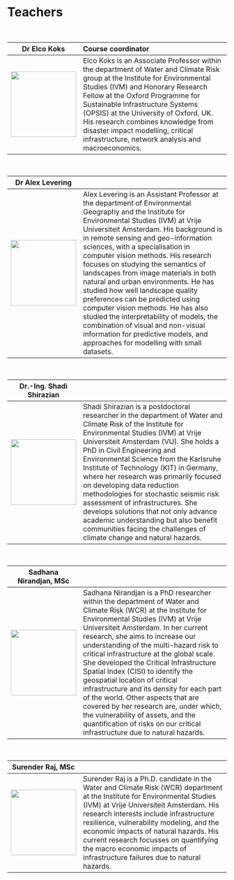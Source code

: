 # Teachers

<style>
table th:first-of-type {
    width: 30%;
}
table th:nth-of-type(2) {
    width: 70%;
}

</style>

&nbsp;
&nbsp;

|Dr Elco Koks|Course coordinator|
|:-:|:--|
| <img src="../_static/images/koks-profile.jpg" class="bg-primary" width="150px"> |Elco Koks is an Associate Professor within the department of Water and Climate Risk group at the Institute for Environmental Studies (IVM) and Honorary Research Fellow at the Oxford Programme for Sustainable Infrastructure Systems (OPSIS) at the University of Oxford, UK. His research combines knowledge from disaster impact modelling, critical infrastructure, network analysis and macroeconomics.|
  
&nbsp;
&nbsp;  

|Dr Alex Levering||
|:-:|:--|
|<img src="../_static/images/levering-profile.jpg"  class="bg-primary" width="150px">|Alex Levering is an Assistant Professor at the department of Environmental Geography and the Institute for Environmental Studies (IVM) at Vrije Universiteit Amsterdam. His background is in remote sensing and geo-information sciences, with a specialisation in computer vision methods. His research focuses on studying the semantics of landscapes from image materials in both natural and urban environments. He has studied how well landscape quality preferences can be predicted using computer vision methods. He has also studied the interpretability of models, the combination of visual and non-visual information for predictive models, and approaches for modelling with small datasets. |

&nbsp;
&nbsp;  

|Dr.-Ing. Shadi Shirazian||
|:-:|:--|
|<img src="../_static/images/shirazian-profile.jpg" class="bg-primary" width="150px">|Shadi Shirazian is a postdoctoral researcher in the department of Water and Climate Risk of the Institute for Environmental Studies (IVM) at Vrije Universiteit Amsterdam (VU). She holds a PhD in Civil Engineering and Environmental Science from the Karlsruhe Institute of Technology (KIT) in Germany, where her research was primarily focused on developing data reduction methodologies for stochastic seismic risk assessment of infrastructures. She develops solutions that not only advance academic understanding but also benefit communities facing the challenges of climate change and natural hazards.|

&nbsp;
&nbsp;  

|Sadhana Nirandjan, MSc||
|:-:|:--|
|<img src="../_static/images/nirandjan-profile.jpg" class="bg-primary" width="150px">|Sadhana Nirandjan is a PhD researcher within the department of Water and Climate Risk (WCR) at the Institute for Environmental Studies (IVM) at Vrije Universiteit Amsterdam. In her current research, she aims to increase our understanding of the multi-hazard risk to critical infrastructure at the global scale. She developed the Critical Infrastructure Spatial Index (CISI) to identify the geospatial location of critical infrastructure and its density for each part of the world. Other aspects that are covered by her research are, under which, the vulnerability of assets, and the quantification of risks on our critical infrastructure due to natural hazards.

&nbsp;
&nbsp;  

|Surender Raj, MSc||
|:-:|:--|
|<img src="../_static/images/raj-profile.jpg" class="bg-primary" width="150px">|Surender Raj is a Ph.D. candidate in the Water and Climate Risk (WCR) department at the Institute for Environmental Studies (IVM) at Vrije Universiteit Amsterdam. His research interests include infrastructure resilience, vulnerability modeling, and the economic impacts of natural hazards. His current research focusses on quantifying the macro economic impacts of infrastructure failures due to natural hazards. |
